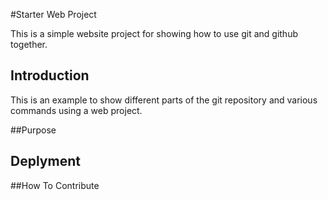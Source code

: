 #Starter Web Project 

This is a simple website project for showing how to use git and github together.

## Introduction

This is an example to show different parts of the git repository and various commands using a web project. 

##Purpose

## Deplyment

##How To Contribute